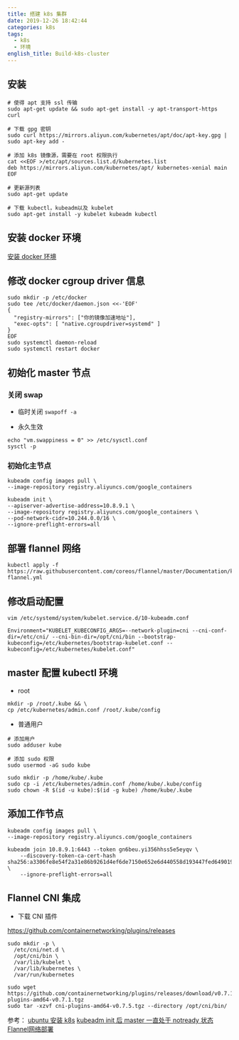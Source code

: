 ```yaml
---
title: 搭建 k8s 集群
date: 2019-12-26 18:42:44
categories: k8s
tags:
  - k8s
  - 环境
english_title: Build-k8s-cluster
---
```


## 安装

```
# 使得 apt 支持 ssl 传输
sudo apt-get update && sudo apt-get install -y apt-transport-https curl

# 下载 gpg 密钥
sudo curl https://mirrors.aliyun.com/kubernetes/apt/doc/apt-key.gpg | sudo apt-key add -

# 添加 k8s 镜像源，需要在 root 权限执行
cat <<EOF >/etc/apt/sources.list.d/kubernetes.list
deb https://mirrors.aliyun.com/kubernetes/apt/ kubernetes-xenial main
EOF

# 更新源列表
sudo apt-get update

# 下载 kubectl，kubeadm以及 kubelet
sudo apt-get install -y kubelet kubeadm kubectl
```

## 安装 docker 环境

[安装 docker 环境](https://blog.iwnweb.com/%E7%8E%AF%E5%A2%83/Installing-docker-environment/)


## 修改 docker cgroup driver 信息
```
sudo mkdir -p /etc/docker
sudo tee /etc/docker/daemon.json <<-'EOF'
{
  "registry-mirrors": ["你的镜像加速地址"],
  "exec-opts": [ "native.cgroupdriver=systemd" ]
}
EOF
sudo systemctl daemon-reload
sudo systemctl restart docker
```

## 初始化 master 节点

### 关闭 swap

- 临时关闭
`swapoff -a`

- 永久生效
```
echo "vm.swappiness = 0" >> /etc/sysctl.conf
sysctl -p
```

### 初始化主节点
```
kubeadm config images pull \
--image-repository registry.aliyuncs.com/google_containers

kubeadm init \
--apiserver-advertise-address=10.8.9.1 \
--image-repository registry.aliyuncs.com/google_containers \
--pod-network-cidr=10.244.0.0/16 \
--ignore-preflight-errors=all
```

## 部署 flannel 网络

```
kubectl apply -f https://raw.githubusercontent.com/coreos/flannel/master/Documentation/kube-flannel.yml
```

## 修改启动配置

`vim /etc/systemd/system/kubelet.service.d/10-kubeadm.conf`
```
Environment="KUBELET_KUBECONFIG_ARGS=--network-plugin=cni --cni-conf-dir=/etc/cni/ --cni-bin-dir=/opt/cni/bin --bootstrap-kubeconfig=/etc/kubernetes/bootstrap-kubelet.conf --kubeconfig=/etc/kubernetes/kubelet.conf"
```

## master 配置 kubectl 环境

- root

```
mkdir -p /root/.kube && \
cp /etc/kubernetes/admin.conf /root/.kube/config
```

- 普通用户

```
# 添加用户
sudo adduser kube

# 添加 sudo 权限
sudo usermod -aG sudo kube

sudo mkdir -p /home/kube/.kube
sudo cp -i /etc/kubernetes/admin.conf /home/kube/.kube/config
sudo chown -R $(id -u kube):$(id -g kube) /home/kube/.kube
```

## 添加工作节点

```
kubeadm config images pull \
--image-repository registry.aliyuncs.com/google_containers

kubeadm join 10.8.9.1:6443 --token gn6beu.yi356hhss5e5eyqv \
    --discovery-token-ca-cert-hash sha256:a3306fe8e54f2a31e86b9261d4ef6de7150e652e6d440558d193447fed649019 \
    --ignore-preflight-errors=all
```

## Flannel CNI 集成

- 下载 CNI 插件

https://github.com/containernetworking/plugins/releases

```
sudo mkdir -p \
  /etc/cni/net.d \
  /opt/cni/bin \
  /var/lib/kubelet \
  /var/lib/kubernetes \
  /var/run/kubernetes

sudo wget https://github.com/containernetworking/plugins/releases/download/v0.7.1/cni-plugins-amd64-v0.7.1.tgz
sudo tar -xzvf cni-plugins-amd64-v0.7.5.tgz --directory /opt/cni/bin/
```

参考：
[ubuntu 安装 k8s](https://www.jianshu.com/p/f2d4dd4d1fb1)
[kubeadm init 后 master 一直处于 notready 状态](https://uzshare.com/view/797550)
[Flannel网络部署](https://www.cnblogs.com/hwlong/p/9119044.html)